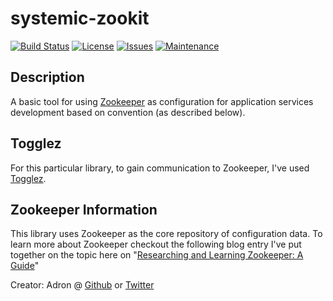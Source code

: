 # systemic-zookit

[![Build Status](https://img.shields.io/travis/Adron/systemic-zookit.svg?style=flat-square)]()
[![License](https://img.shields.io/github/license/adron/systemic-zookit.svg?style=flat-square)]()
[![Issues](https://img.shields.io/github/issues/adron/systemic-zookit.svg?style=flat-square)]()
[![Maintenance](https://img.shields.io/maintenance/yes/2016.svg?style=flat-square)]()

## Description

A basic tool for using [Zookeeper](https://zookeeper.apache.org/) as configuration for application services development based on convention (as described below).

## Togglez

For this particular library, to gain communication to Zookeeper, I've used [Togglez](https://github.com/adron-orange/togglez).

## Zookeeper Information

This library uses Zookeeper as the core repository of configuration data. To learn more about Zookeeper checkout the following blog entry I've put together on the topic here on "[Researching and Learning Zookeeper: A Guide](http://compositecode.com/2016/02/01/researching-learning-about-zookeeper-a-guide/)"

Creator: Adron @ [Github](https://www.github.com/adron) or [Twitter](https://twitter.com/adron)
